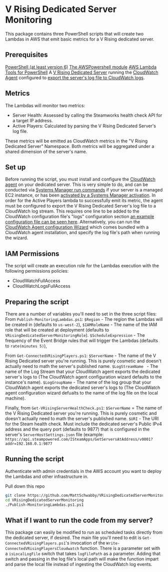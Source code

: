 # V Rising Dedicated Server Monitoring

This package contains three PowerShell scripts that will create two Lambdas in AWS that emit basic metrics for a V Rising dedicated server.

## Prerequisites

[PowerShell (at least version 6)](https://docs.microsoft.com/en-us/powershell/scripting/install/installing-powershell-on-windows?view=powershell-7.2)
[The AWSPowershell module](https://www.google.com/url?sa=t&rct=j&q=&esrc=s&source=web&cd=&cad=rja&uact=8&ved=2ahUKEwjDie-V4Z74AhU1IX0KHe9jAskQFnoECB8QAQ&url=https%3A%2F%2Faws.amazon.com%2Fpowershell%2F&usg=AOvVaw2NGzyAPleVfgzaGNesFfQb)
[AWS Lambda Tools for PowerShell](https://github.com/aws/aws-lambda-dotnet/tree/master/PowerShell)
A [V Rising Dedicated Server](https://www.google.com/url?sa=t&rct=j&q=&esrc=s&source=web&cd=&cad=rja&uact=8&ved=2ahUKEwjNq82x4Z74AhXAIzQIHXE2DG4QFnoECAYQAQ&url=https%3A%2F%2Fgithub.com%2FStunlockStudios%2Fvrising-dedicated-server-instructions&usg=AOvVaw1Bjr4s8fYYTOxjyTDh8suY) running the [CloudWatch Agent](https://docs.aws.amazon.com/AmazonCloudWatch/latest/monitoring/install-CloudWatch-Agent-on-EC2-Instance.html) configured to [export the server's log file to CloudWatch logs](https://docs.aws.amazon.com/AmazonCloudWatch/latest/monitoring/create-cloudwatch-agent-configuration-file.html).

## Metrics

The Lambdas will monitor two metrics:
- Server Health: Assessed by calling the Steamworks health check API for a target IP address.
- Active Players: Calculated by parsing the V Rising Dedicated Server's log file.

These metrics will be emitted as CloudWatch metrics in the "V Rising Dedicated Server" Namespace. Both metrics will be aggregated under a shared dimension of the server's name.

## Set up

Before running the script, you must install and configure the [CloudWatch agent](https://docs.aws.amazon.com/AmazonCloudWatch/latest/monitoring/Install-CloudWatch-Agent.html) on your dedicated server. This is very simple to do, and can be conducted via [Systems Manager run commands](https://docs.aws.amazon.com/AmazonCloudWatch/latest/monitoring/installing-cloudwatch-agent-ssm.html) if your server is a managed EC2 instance, or has been [activated by a Systems Manager activation](https://docs.aws.amazon.com/systems-manager/latest/userguide/systems-manager-managedinstances.html). In order for the Active Players lambda to successfully emit its metric, the agent must be configured to export the V Rising Dedicated Server's log file to a CloudWatch log stream. This requires one line to be added to the CloudWatch configuration file's "logs" configuration section [an example configuration file can be seen here](https://docs.aws.amazon.com/AmazonCloudWatch/latest/monitoring/CloudWatch-Agent-Configuration-File-Details.html). Alternatively, you can run the [CloudWatch Agent configuration Wizard](https://docs.aws.amazon.com/AmazonCloudWatch/latest/monitoring/create-cloudwatch-agent-configuration-file-wizard.html) which comes bundled with a CloudWatch agent installation, and specify the log file's path when running the wizard.

## IAM Permissions

The script will create an execution role for the Lambdas execution with the following permissions policies:
- CloudWatchFullAccess
- CloudWatchLogsFullAccess

## Preparing the script

There are a number of variables you'll need to set in the three script files:
From `Publish-MonitoringLambdas.ps1`:
`$Region` - The region the Lambdas will be created in (defaults to `us-west-2`),
`$IAMRoleName` - The name of the IAM role that will be created at deployment (defaults to `VRisingDedicatedServerMonitoringRole`).
`$ScheduleExpression` - The frequency of the Event Bridge rules that will trigger the Lambdas (defaults to `rate(minutes 5)`),

From `Get-ConnectedVRisingPlayers.ps1`:
`$ServerName` - The name of the V Rising Dedicated server you're running. This is purely cosmetic and doesn't actually need to math the server's published name.
`$LogStreamName ` - The name of the Log Stream that your CloudWatch agent exports the dedicated server's logs to (The CloudWatch agent configuration wizard defaults to the instance's name).
`$LogGroupName` - The name of the log group that your CloudWatch agent exports the dedicated server's logs to (The CloudWatch agent configuration wizard defualts to the name of the log file on the local machine).

Finally, from `Get-VRisingServerHealthCheck.ps1`:
`$ServerName` = The name of the V Rising Dedicated server you're running. This is purely cosmetic and doesn't actually need to math the server's published name.
`$URI` - The URI for the Steam health check. Must include the dedicated server's Public IPv4 address and the query port (defaults to 9877) that is configured in the server's `ServerHostSettings.json` file (example: `https://api.steampowered.com/ISteamApps/GetServersAtAddress/v0001?addr=192.168.0.1:9877`

## Running the script

Authenticate with admin credentials in the AWS account you want to deploy the Lambdas and other infrastructure in.

Pull down this repo

```sh
git clone https://github.com/MattSchwabby/VRisingDedicatedServerMonitoring.git
cd VRisingDedicatedServerMonitoring
./Publish-MonitoringLambdas.ps1.ps1
```

## What if I want to run the code from my server?

This package can easily be modified to run as scheduled tasks directly from the dedicated server, if desired. The main file you'll need to edit is `Get-ConnectedVRisingPlayers.ps1`'s invocation of the `Write-ConnectedVRisingPlayersCloudwatch` function. There is a parameter set with a `isLocalLogFile` switch that takes `logFilePath` as a parameter. Adding that switch and passing in the log file's local path will make the function impart and parse the local file instead of ingesting the CloudWatch log events.